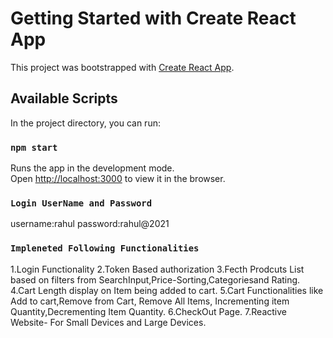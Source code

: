 # Getting Started with Create React App

This project was bootstrapped with [Create React App](https://github.com/facebook/create-react-app).

## Available Scripts

In the project directory, you can run:

### `npm start`

Runs the app in the development mode.\
Open [http://localhost:3000](http://localhost:3000) to view it in the browser.

### `Login UserName and Password`
username:rahul
password:rahul@2021

### `Impleneted Following Functionalities`

1.Login Functionality
2.Token Based authorization 
3.Fecth Prodcuts List based on filters from SearchInput,Price-Sorting,Categoriesand Rating.
4.Cart Length display on Item being added to cart.
5.Cart Functionalities like Add to cart,Remove from Cart, Remove All Items, Incrementing item Quantity,Decrementing Item Quantity.
6.CheckOut Page.
7.Reactive Website- For Small Devices and Large Devices.

